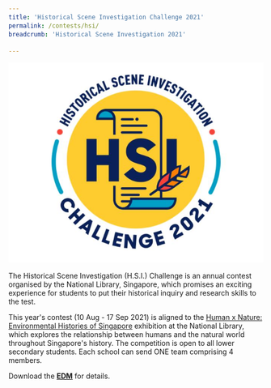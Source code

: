 ```yaml
---
title: 'Historical Scene Investigation Challenge 2021'
permalink: /contests/hsi/
breadcrumb: 'Historical Scene Investigation 2021'

---
```


![](../images/hsi2021-logo.JPG)

The Historical Scene Investigation (H.S.I.) Challenge is an annual contest organised by the National Library, Singapore, which promises an exciting experience for students to put their historical inquiry and research skills to the test. 

This year's contest (10 Aug - 17 Sep 2021) is aligned to the [Human x Nature: Environmental Histories of Singapore](https://exhibitions.nlb.gov.sg/exhibitions/current-exhibitions/humanxnature/) exhibition at the National Library, which explores the relationship between humans and the natural world throughout Singapore's history. The competition is open to all lower secondary students.  Each school can send ONE  team comprising 4 members.

Download the **[EDM](https://go.gov.sg/nlb-hsi2021)** for details.